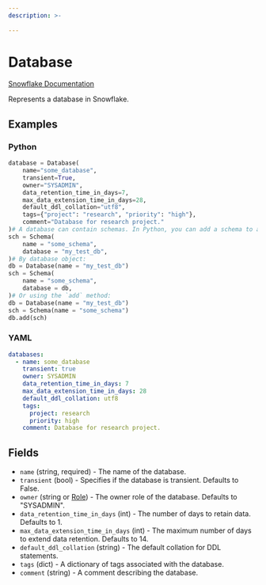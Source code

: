 ```yaml
---
description: >-
  
---
```


# Database

[Snowflake Documentation](https://docs.snowflake.com/en/sql-reference/sql/create-database.html)

Represents a database in Snowflake.

## Examples

### Python

```python
database = Database(
    name="some_database",
    transient=True,
    owner="SYSADMIN",
    data_retention_time_in_days=7,
    max_data_extension_time_in_days=28,
    default_ddl_collation="utf8",
    tags={"project": "research", "priority": "high"},
    comment="Database for research project."
)# A database can contain schemas. In Python, you can add a schema to a database in several ways:# By database name:
sch = Schema(
    name = "some_schema",
    database = "my_test_db",
)# By database object:
db = Database(name = "my_test_db")
sch = Schema(
    name = "some_schema",
    database = db,
)# Or using the `add` method:
db = Database(name = "my_test_db")
sch = Schema(name = "some_schema")
db.add(sch)
```

### YAML

```yaml
databases:
  - name: some_database
    transient: true
    owner: SYSADMIN
    data_retention_time_in_days: 7
    max_data_extension_time_in_days: 28
    default_ddl_collation: utf8
    tags:
      project: research
      priority: high
    comment: Database for research project.
```

## Fields

* `name` (string, required) - The name of the database.
* `transient` (bool) - Specifies if the database is transient. Defaults to False.
* `owner` (string or [Role](role.md)) - The owner role of the database. Defaults to "SYSADMIN".
* `data_retention_time_in_days` (int) - The number of days to retain data. Defaults to 1.
* `max_data_extension_time_in_days` (int) - The maximum number of days to extend data retention. Defaults to 14.
* `default_ddl_collation` (string) - The default collation for DDL statements.
* `tags` (dict) - A dictionary of tags associated with the database.
* `comment` (string) - A comment describing the database.


